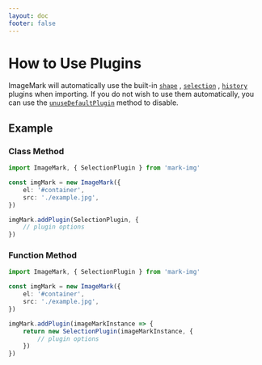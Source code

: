```yaml
---
layout: doc
footer: false
---
```


# How to Use Plugins

ImageMark will automatically use the built-in [`shape`](/en/api/plugin/shape) , [`selection`](/en/api/plugin/selection) , [`history`](/en/api/plugin/history) plugins when importing. If you do not wish to use them automatically, you can use the [`unuseDefaultPlugin`](/en/api/constructor-methods#unusedefaultplugin) method to disable.

## Example

### Class Method

```ts
import ImageMark, { SelectionPlugin } from 'mark-img'

const imgMark = new ImageMark({
	el: '#container',
	src: './example.jpg',
})

imgMark.addPlugin(SelectionPlugin, {
	// plugin options
})
```

### Function Method

```ts
import ImageMark, { SelectionPlugin } from 'mark-img'

const imgMark = new ImageMark({
	el: '#container',
	src: './example.jpg',
})

imgMark.addPlugin(imageMarkInstance => {
	return new SelectionPlugin(imageMarkInstance, {
		// plugin options
	})
})
```
